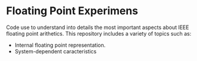 # Floating Point Experimens

Code use to understand into details the most important aspects about
IEEE floating point arithetics. This repository includes a variety of
topics such as:

 * Internal floating point representation.
 * System-dependent caracteristics
